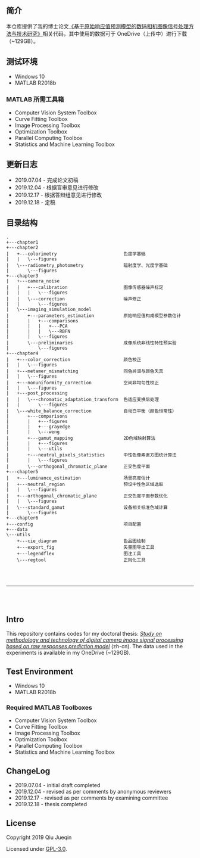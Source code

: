 ## 简介

本仓库提供了我的博士论文[《基于原始响应值预测模型的数码相机图像信号处理方法与技术研究》](thesis.pdf)相关代码，其中使用的数据可于 OneDrive（上传中）进行下载（\~129GB）。



## 测试环境

- Windows 10
- MATLAB R2018b


### MATLAB 所需工具箱

- Computer Vision System Toolbox
- Curve Fitting Toolbox
- Image Processing Toolbox
- Optimization Toolbox
- Parallel Computing Toolbox
- Statistics and Machine Learning Toolbox



## 更新日志

- 2019.07.04 - 完成论文初稿
- 2019.12.04 - 根据盲审意见进行修改
- 2019.12.17 - 根据答辩组意见进行修改
- 2019.12.18 - 定稿



## 目录结构

```
.
+---chapter1
+---chapter2
|   +---colorimetry                         色度学基础
|   |   \---figures    
|   \---radiometry_photometry               辐射度学、光度学基础
|       \---figures    
+---chapter3    
|   +---camera_noise				    
|   |   +---calibration                     图像传感器噪声标定
|   |   |   \---figures    
|   |   \---correction                      噪声修正
|   |       \---figures    
|   \---imaging_simulation_model    
|       +---parameters_estimation           原始响应值构成模型参数估计
|       |   +---comparisons    
|       |   |   +---PCA    
|       |   |   \---RBFN    
|       |   \---figures    
|       \---preliminaries                   成像系统非线性特性预实验
|           \---figures    
+---chapter4    
|   +---color_correction                    颜色校正			
|   |   \---figures    
|   +---metamer_mismatching                 同色异谱与颜色失真
|   |   \---figures    
|   +---nonuniformity_correction            空间非均匀性校正
|   |   \---figures
|   +---post_processing
|   |   \---chromatic_adaptation_transform  色适应变换后处理
|   |       \---figures
|   \---white_balance_correction            自动白平衡（颜色恒常性）
|       +---comparisons    
|       |   +---figures    
|       |   +---grayedge    
|       |   \---weng    
|       +---gamut_mapping                   2D色域映射算法
|       |   +---figures    
|       |   \---utils    
|       +---neutral_pixels_statistics       中性色像素直方图统计算法
|       |   \---figures    
|       \---orthogonal_chromatic_plane      正交色度平面
+---chapter5    
|   +---luminance_estimation                场景亮度估计
|   +---neutral_region                      预设中性色区域选取
|   |   \---figures    
|   +---orthogonal_chromatic_plane          正交色度平面参数优化
|   |   \---figures    
|   \---standard_gamut                      设备相关标准色域计算
|       \---figures    
+---chapter6    
+---config                                  项目配置
+---data    
\---utils    
    +---cie_diagram                         色品图绘制
    +---export_fig                          矢量图导出工具
    +---legendflex                          图注工具
    \---regtool                             正则化工具
```

<br />

<br />

***

<br />

<br />

## Intro

This repository contains codes for my doctoral thesis: [*Study on methodology and technology of digital camera image signal processing based on raw responses prediction model*](thesis.pdf) (zh-cn). The data used in the experiments is available in my OneDrive (\~129GB).



## Test Environment

- Windows 10
- MATLAB R2018b


### Required MATLAB Toolboxes

- Computer Vision System Toolbox
- Curve Fitting Toolbox
- Image Processing Toolbox
- Optimization Toolbox
- Parallel Computing Toolbox
- Statistics and Machine Learning Toolbox



## ChangeLog

- 2019.07.04 - initial draft completed
- 2019.12.04 - revised as per comments by anonymous reviewers
- 2019.12.17 - revised as per comments by examining committee
- 2019.12.18 - thesis completed


## License

Copyright 2019 Qiu Jueqin

Licensed under [GPL-3.0](http://www.gnu.org/licenses/).